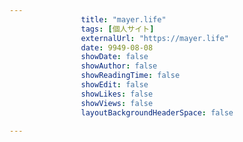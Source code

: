 ---
                title: "mayer.life"
                tags: [個人サイト]
                externalUrl: "https://mayer.life"
                date: 9949-08-08
                showDate: false
                showAuthor: false
                showReadingTime: false
                showEdit: false
                showLikes: false
                showViews: false
                layoutBackgroundHeaderSpace: false
                ---

